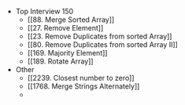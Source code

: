 - Top Interview 150
	- [[88. Merge Sorted Array]]
	- [[27. Remove Element]]
	- [[23. Remove Duplicates from sorted Array]]
	- [[80. Remove Duplicates from sorted Array II]]
	- [[169. Majority Element]]
	- [[189. Rotate Array]]
- Other
	- [[2239. Closest number to zero]]
	- [[1768. Merge Strings Alternately]]
	-